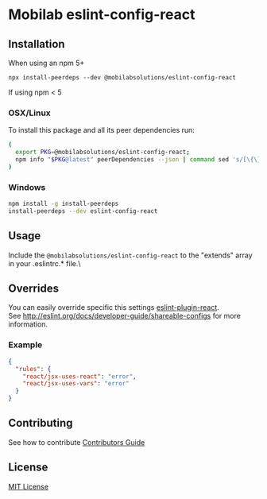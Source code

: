 # Mobilab eslint-config-react

## Installation

When using an npm 5+

`npx install-peerdeps --dev @mobilabsolutions/eslint-config-react`

If using npm < 5

### OSX/Linux

To install this package and all its peer dependencies run:

```bash
(
  export PKG=@mobilabsolutions/eslint-config-react;
  npm info "$PKG@latest" peerDependencies --json | command sed 's/[\{\},]//g ; s/: /@/g' | xargs npm install --save-dev "$PKG@latest"
)
```

### Windows

```bash
npm install -g install-peerdeps
install-peerdeps --dev eslint-config-react
```

## Usage

Include the `@mobilabsolutions/eslint-config-react` to the "extends" array in your .eslintrc.\* file.\


## Overrides

You can easily override specific this settings [eslint-plugin-react](https://github.com/yannickcr/eslint-plugin-react).\
See http://eslint.org/docs/developer-guide/shareable-configs for more information.

### Example

```json
{
  "rules": {
    "react/jsx-uses-react": "error",
    "react/jsx-uses-vars": "error"
  }
}
```

## Contributing
See how to contribute [Contributors Guide](./../../CONTRIBUTING.md)

## License
[MIT License](./../../LICENSE.md)
